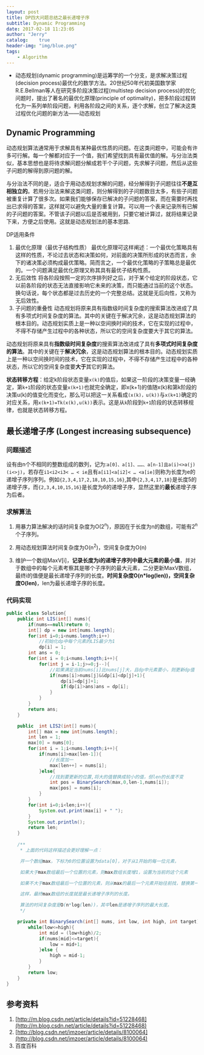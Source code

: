 ```yaml
---
layout: post
title: DP四大问题总结之最长递增子序
subtitle: Dynamic Programming
date: 2017-02-18 11:23:05
author: "Jerry"
catalog:    true
header-img: "img/blue.png"
tags:
    - Algorithm
---
```


- 动态规划(dynamic programming)是运筹学的一个分支，是求解决策过程(decision process)最优化的数学方法。20世纪50年代初美国数学家R.E.Bellman等人在研究多阶段决策过程(multistep decision process)的优化问题时，提出了著名的最优化原理(principle of optimality)，把多阶段过程转化为一系列单阶段问题，利用各阶段之间的关系，逐个求解，创立了解决这类过程优化问题的新方法——动态规划

## Dynamic Programming
动态规划算法通常用于求解具有某种最优性质的问题。在这类问题中，可能会有许多可行解。每一个解都对应于一个值，我们希望找到具有最优值的解。与分治法类似，基本思想也是将待求解问题分解成若干个子问题，先求解子问题，然后从这些子问题的解得到原问题的解。

与分治法不同的是，适合于用动态规划求解的问题，经分解得到子问题往往**不是互相独立的**。若用分治法来解这类问题，则分解得到的子问题数目太多，有些子问题被重复计算了很多次。如果我们能够保存已解决的子问题的答案，而在需要时再找出已求得的答案，这样就可以避免大量的重复计算。可以用一个表来记录所有已解的子问题的答案。不管该子问题以后是否被用到，只要它被计算过，就将结果记录下来，方便之后使用。这就是动态规划法的基本思路.

DP适用条件
1. 最优化原理（最优子结构性质） 最优化原理可这样阐述：一个最优化策略具有这样的性质，不论过去状态和决策如何，对前面的决策所形成的状态而言，余下的诸决策必须构成最优策略。简而言之，一个最优化策略的子策略总是最优的。一个问题满足最优化原理又称其具有最优子结构性质。
2. 无后效性 将各阶段按照一定的次序排列好之后，对于某个给定的阶段状态，它以前各阶段的状态无法直接影响它未来的决策，而只能通过当前的这个状态。换句话说，每个状态都是过去历史的一个完整总结。这就是无后向性，又称为无后效性。
3. 子问题的重叠性 动态规划将原来具有指数级时间复杂度的搜索算法改进成了具有多项式时间复杂度的算法。其中的关键在于解决冗余，这是动态规划算法的根本目的。动态规划实质上是一种以空间换时间的技术，它在实现的过程中，不得不存储产生过程中的各种状态，所以它的空间复杂度要大于其它的算法。

动态规划将原来具有**指数级时间复杂度**的搜索算法改进成了具有**多项式时间复杂度的算法**。其中的关键在于**解决冗余**，这是动态规划算法的根本目的。动态规划实质上是一种以空间换时间的技术，它在实现的过程中，不得不存储产生过程中的各种状态，所以它的空间复杂度要**大于**其它的算法。

**状态转移方程**：给定k阶段状态变量`x(k)`的值后，如果这一阶段的决策变量一经确定，第`k+1`阶段的状态变量`x(k+1)`也就完全确定，即x(k+1)的值随x(k)和第k阶段的决策u(k)的值变化而变化，那么可以把这一关系看成`(x(k)，u(k))`与`x(k+1)`确定的对应关系，用`x(k+1)=Tk(x(k),u(k))`表示。这是从`k`阶段到`k+1`阶段的状态转移规律，也就是状态转移方程。

## 最长递增子序 (Longest increasing subsequence)

### 问题描述
设有由n个不相同的整数组成的数列，记为:`a[0]、a[1]、……、a[n-1]且a(i)<>a(j) (i<>j)`，若存在`i1<i2<i3< … < ie`且有`a[i1]<a[i2]< … <a[ie]`则称为长度为e的递增子序列序列。例如`{2,3,4,17,2,18,10,15,16}`,其中`{2,3,4,17,18}`是长度5的递增子序，而`{2,3,4,10,15,16}`是长度为6的递增子序，显然这里的**最长**递增子序为后者。

### 求解算法
1. 用暴力算法解决的话时间复杂度为O(2<sup>n</sup>)，原因在于长度为n的数组，可能有2<sup>n</sup>个子序列。

2. 用动态规划算法时间复杂度为O(n<sup>2</sup>)，空间复杂度为O(n)

3. 维护一个数组MaxV[i]，**记录长度为i的递增子序列中最大元素的最小值**，并对于数组中的每个元素考察其是哪个子序列的最大元素，二分更新MaxV数组，最终i的值便是最长递增子序列的长度。**时间复杂度O(n*log(len))，空间复杂度O(len)**，len为最长递增子序的长度。

### 代码实现

```java
public class Solution{
    public int LIS(int[] nums){
        if(nums==null)return 0;
        int[] dp = new int[nums.length];
        for(int i=0;i<nums.length;i++)
            //初始化dp中每个元素的LIS最少为1
            dp[i] = 1;
        int ans = 0;
        for(int i = 0;i<nums.length;i++){
            for(int j = i-1;j>=0;j--){
                //如果满足当前nums[i]比nums[j]大，且dp中元素要小，则更新dp值
                if(nums[i]>nums[j]&&dp[i]<dp[j]+1){
                    dp[i]=dp[j]+1;
                    if(dp[i]>ans)ans = dp[i];
                }
            }
        }
        return ans;
    }

    public  int LIS2(int[] nums){
        int[] max = new int[nums.length];
        int len = 1;
        max[0] = nums[0];
        for(int i = 1;i<nums.length;i++){
            if(nums[i]>max[len-1]){
                //长度加一
                max[len++] = nums[i];
            }else{
                //找到要更新的位置,将大的值替换成较小的值，但len的长度不变
                int pos = BinarySearch(max,0,len-1,nums[i]);
                max[pos] = nums[i];
            }
        }
        for(int i=0;i<len;i++){
            System.out.print(max[i] + " ");
        }
        System.out.println();
        return len;
    }
    
    /**
     * 上面的代码这样描述会更好理解一点：

     开一个数组max，下标为0的位置设置为data[0]，对于从1开始的每一位元素，

     如果大于max数组最后一个位置的元素，则max数组长度增1，设置为当前的这个元素

     如果不大于max数组最后一个位置的元素，则从max的最后一个元素开始往前找，替换第一个大于当前元素的那个值。

     这样，最终max数组的长度就是最长递增子序列的长度。

     算法的时间复杂度是O(n*log(len))，其中len是递增子序列的最大长度。
     */

    private int BinarySearch(int[] nums, int low, int high, int target) {
        while(low<=high){
            int mid = (low+high)/2;
            if(nums[mid]<=target){
                low = mid+1;
            }else {
                high = mid-1;
            }
        }
        return low;
    }
}
```


## 参考资料

1. [http://m.blog.csdn.net/article/details?id=51228468](http://m.blog.csdn.net/article/details?id=51228468)
2. [http://blog.csdn.net/imzoer/article/details/8100064](http://blog.csdn.net/imzoer/article/details/8100064)
3. 百度百科